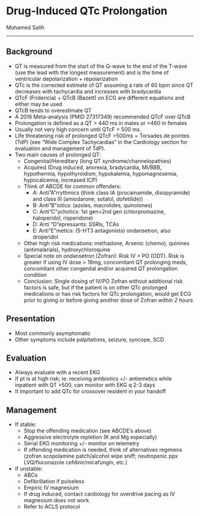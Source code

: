 # Drug-Induced QTc Prolongation

Mohamed Salih

---

## Background

- QT is measured from the start of the Q-wave to the end of the T-wave
    (use the lead with the longest measurement) and is the time of
    ventricular depolarization + repolarization
- QTc is the corrected estimate of QT assuming a rate of 60 bpm since
    QT decreases with tachycardia and increases with bradycardia
- QTcF (Fridericia) + QTcB (Bazett) on ECG are different equations and
    either may be used
- QTcB tends to overestimate QT
- A 2016 Meta-analysis (PMID 27317349) recommended QTcF over QTcB
- Prolongation is defined as a QT > 440 ms in males or >460 in
    females
- Usually not very high concern until QTcF > 500 ms.
- Life threatening risk of prolonged QTcF >500ms = Torsades de pointes
    (TdP) (see “Wide Complex Tachycardias” in the Cardiology section for
    evaluation and management of TdP).
- Two main causes of prolonged QT:
    - Congenital/Hereditary (long QT syndrome/channelopathies)
    - Acquired (Drug induced, anorexia, bradycardia, MI/BBB, hypothermia,
    hypothyroidism, hypokalemia, hypomagnesemia, hypocalcemia, increased
    ICP)
    - Think of ABCDE for common offenders:
        - A: Anti”A”rrythmics (think class IA (procainamide,
            disopyramide) and class III (amiodarone, sotalol,
            dofetilide))
        - B: Anti”B”iotics: (azoles, macrolides, quinolones)
        - C: Anti”C”ychotics: 1st gen\>2nd gen (chlorpromazine,
            haloperidol, risperidone)
        - D: Anti “D”epressants: SSRIs, TCAs
        - E: Anti”E”metics: (5-HT3 antagonists) ondansetron, also
            droperidol
    - Other high risk medications: methadone, Arsenic (chemo),
        quinines (antimalarials), hydroxychloroquine
    - Special note on ondansetron (Zofran): Risk IV > PO (ODT). Risk
        is greater if using IV dose > 16mg, concomitant QT prolonging
        meds, concomitant other congenital and/or acquired QT
        prolongation condition
    - Conclusion: Single dosing of IV/PO Zofran without additional
        risk factors is safe, but if the patient is on other QTc
        prolonged medications or has risk factors for QTc prolongation,
        would get ECG prior to giving or before giving another dose of
        Zofran *within 2 hours*

## Presentation

- Most commonly asymptomatic
- Other symptoms include palpitations, seizure, syncope, SCD

## Evaluation

- Always evaluate with a recent EKG
- If pt is at high risk; ie: receiving antibiotics +/- antiemetics
    while inpatient with QT >500, can monitor with EKG q 2-3 days
- It important to add QTc for crossover resident in your handoff

## Management

- If stable:
    - Stop the offending medication (see ABCDE’s above)
    - Aggressive electrolyte repletion (K and Mg especially)
    - Serial EKG monitoring +/- monitor on telemetry
    - If offending medication is needed, think of alternatives regimens
    (zofran scopolamine patch/alcohol wipe sniff; neutropenic ppx
    LVQ/fluconazole cefdinir/micafungin, etc.)
- If unstable:
    - ABCs
    - Defibrillation if pulseless
    - Empiric IV magnesium
    - If drug induced, contact cardiology for overdrive pacing as IV
    magnesium does not work
    - Refer to ACLS protocol
